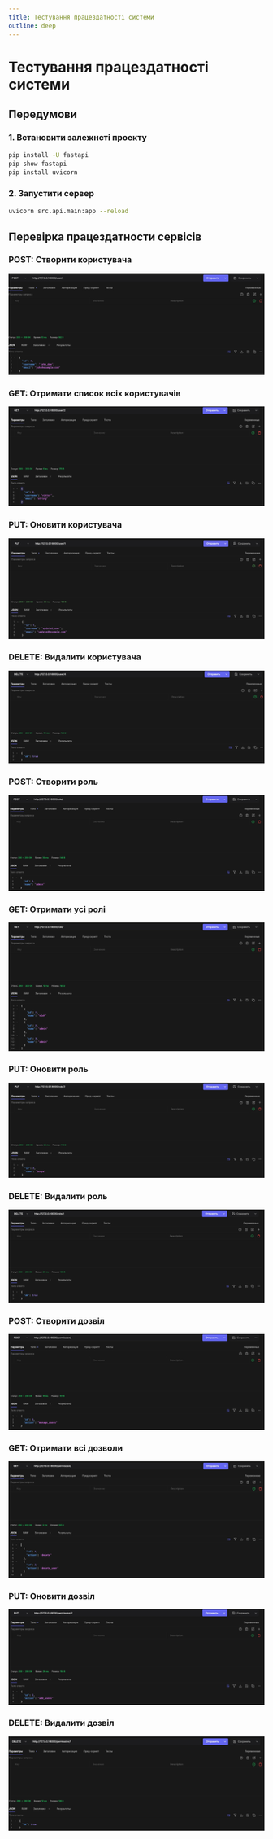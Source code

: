 ```yaml
---
title: Тестування працездатності системи
outline: deep
---
```


# Тестування працездатності системи

## Передумови

### 1. Встановити залежнсті проекту

```bash
pip install -U fastapi
pip show fastapi
pip install uvicorn
```

### 2. Запустити сервер

```bash
uvicorn src.api.main:app --reload
```

## Перевірка працездатности сервісів

### POST: Створити користувача

![alt text](1.jpeg)

### GET: Отримати список всіх користувачів

![alt text](2.jpeg)

### PUT: Оновити користувача

![alt text](3.png)

### DELETE: Видалити користувача

![alt text](4.jpeg)

### POST: Створити роль

![alt text](5.jpeg)

### GET: Отримати усі ролі

![alt text](6.jpeg)

### PUT: Оновити роль

![alt text](7.jpeg)

### DELETE: Видалити роль

![alt text](8.jpeg)

### POST: Створити дозвіл

![alt text](9.jpeg)

### GET: Отримати всі дозволи

![alt text](10.jpeg)

### PUT: Оновити дозвіл     

![alt text](11.jpeg)

### DELETE: Видалити дозвіл

![alt text](12.jpeg)